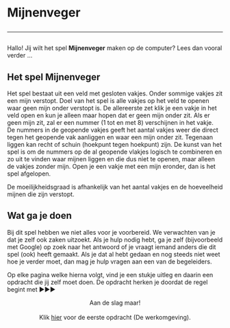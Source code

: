 # Mijnenveger<hr>

Hallo! Jij wilt het spel **Mijnenveger** maken op de computer? Lees dan vooral verder ...

## Het spel Mijnenveger
Het spel bestaat uit een veld met gesloten vakjes. Onder sommige vakjes zit een mijn verstopt. Doel van het spel is alle vakjes op het veld te openen waar geen mijn onder verstopt is. De allereerste zet klik je een vakje in het veld open en kun je alleen maar hopen dat er geen mijn onder zit. Als er geen mijn zit, zal er een nummer (1 tot en met 8) verschijnen in het vakje. De nummers in de geopende vakjes geeft het aantal vakjes weer die direct tegen het geopende vak aanliggen en waar een mijn onder zit. Tegenaan liggen kan recht of schuin (hoekpunt tegen hoekpunt) zijn. De kunst van het spel is om de nummers op de al geopende vlakjes logisch te combineren en zo uit te vinden waar mijnen liggen en die dus niet te openen, maar alleen de vakjes zonder mijn. Open je een vakje met een mijn eronder, dan is het spel afgelopen.

De moeilijkheidsgraad is afhankelijk van het aantal vakjes en de hoeveelheid mijnen die zijn verstopt. 

## Wat ga je doen
Bij dit spel hebben we niet alles voor je voorbereid. We verwachten van je dat je zelf ook zaken uitzoekt. Als je hulp nodig hebt, ga je zelf (bijvoorbeeld met Google) op zoek naar het antwoord of je vraagt iemand anders die dit spel (ook) heeft gemaakt. Als je dat al hebt gedaan en nog steeds niet weet hoe je verder moet, dan mag je hulp vragen aan een van de begeleiders.

Op elke pagina welke hierna volgt, vind je een stukje uitleg en daarin een opdracht die jij zelf moet doen. De opdracht herken je doordat de regel begint met ▶▶▶

<center>
Aan de slag maar! 
<br><br>
<center>
Klik <a href="./mijnenveger-opdracht0.md">hier</a> voor de eerste opdracht (De werkomgeving).
</center>